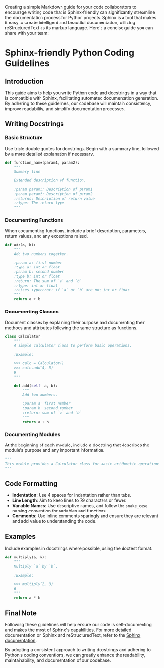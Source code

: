 Creating a simple Markdown guide for your code collaborators to encourage writing code that is Sphinx-friendly can significantly streamline the documentation process for Python projects. Sphinx is a tool that makes it easy to create intelligent and beautiful documentation, utilizing reStructuredText as its markup language. Here's a concise guide you can share with your team:

# Sphinx-friendly Python Coding Guidelines

## Introduction

This guide aims to help you write Python code and docstrings in a way that is compatible with Sphinx, facilitating automated documentation generation. By adhering to these guidelines, our codebase will maintain consistency, improve readability, and simplify documentation processes.

## Writing Docstrings

### Basic Structure

Use triple double quotes for docstrings. Begin with a summary line, followed by a more detailed explanation if necessary.

```python
def function_name(param1, param2):
    """
    Summary line.

    Extended description of function.

    :param param1: Description of param1
    :param param2: Description of param2
    :returns: Description of return value
    :rtype: The return type
    """
```

### Documenting Functions

When documenting functions, include a brief description, parameters, return values, and any exceptions raised.

```python
def add(a, b):
    """
    Add two numbers together.

    :param a: first number
    :type a: int or float
    :param b: second number
    :type b: int or float
    :return: The sum of `a` and `b`
    :rtype: int or float
    :raises TypeError: if `a` or `b` are not int or float
    """
    return a + b
```

### Documenting Classes

Document classes by explaining their purpose and documenting their methods and attributes following the same structure as functions.

```python
class Calculator:
    """
    A simple calculator class to perform basic operations.

    :Example:

    >>> calc = Calculator()
    >>> calc.add(4, 5)
    9
    """

    def add(self, a, b):
        """
        Add two numbers.

        :param a: first number
        :param b: second number
        :return: sum of `a` and `b`
        """
        return a + b
```

### Documenting Modules

At the beginning of each module, include a docstring that describes the module's purpose and any important information.

```python
"""
This module provides a Calculator class for basic arithmetic operations.
"""
```

## Code Formatting

- **Indentation**: Use 4 spaces for indentation rather than tabs.
- **Line Length**: Aim to keep lines to 79 characters or fewer.
- **Variable Names**: Use descriptive names, and follow the `snake_case` naming convention for variables and functions.
- **Comments**: Use inline comments sparingly and ensure they are relevant and add value to understanding the code.

## Examples

Include examples in docstrings where possible, using the doctest format.

```python
def multiply(a, b):
    """
    Multiply `a` by `b`.

    :Example:

    >>> multiply(2, 3)
    6
    """
    return a * b
```

## Final Note

Following these guidelines will help ensure our code is self-documenting and makes the most of Sphinx's capabilities. For more detailed documentation on Sphinx and reStructuredText, refer to the [Sphinx documentation](http://www.sphinx-doc.org/en/master/).

By adopting a consistent approach to writing docstrings and adhering to Python's coding conventions, we can greatly enhance the readability, maintainability, and documentation of our codebase.